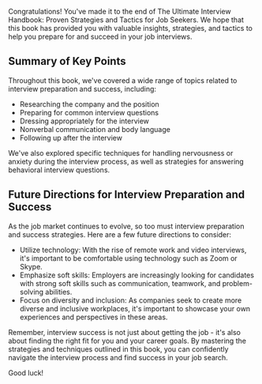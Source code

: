 
Congratulations! You've made it to the end of The Ultimate Interview Handbook: Proven Strategies and Tactics for Job Seekers. We hope that this book has provided you with valuable insights, strategies, and tactics to help you prepare for and succeed in your job interviews.

Summary of Key Points
---------------------

Throughout this book, we've covered a wide range of topics related to interview preparation and success, including:

* Researching the company and the position
* Preparing for common interview questions
* Dressing appropriately for the interview
* Nonverbal communication and body language
* Following up after the interview

We've also explored specific techniques for handling nervousness or anxiety during the interview process, as well as strategies for answering behavioral interview questions.

Future Directions for Interview Preparation and Success
-------------------------------------------------------

As the job market continues to evolve, so too must interview preparation and success strategies. Here are a few future directions to consider:

* Utilize technology: With the rise of remote work and video interviews, it's important to be comfortable using technology such as Zoom or Skype.
* Emphasize soft skills: Employers are increasingly looking for candidates with strong soft skills such as communication, teamwork, and problem-solving abilities.
* Focus on diversity and inclusion: As companies seek to create more diverse and inclusive workplaces, it's important to showcase your own experiences and perspectives in these areas.

Remember, interview success is not just about getting the job - it's also about finding the right fit for you and your career goals. By mastering the strategies and techniques outlined in this book, you can confidently navigate the interview process and find success in your job search.

Good luck!